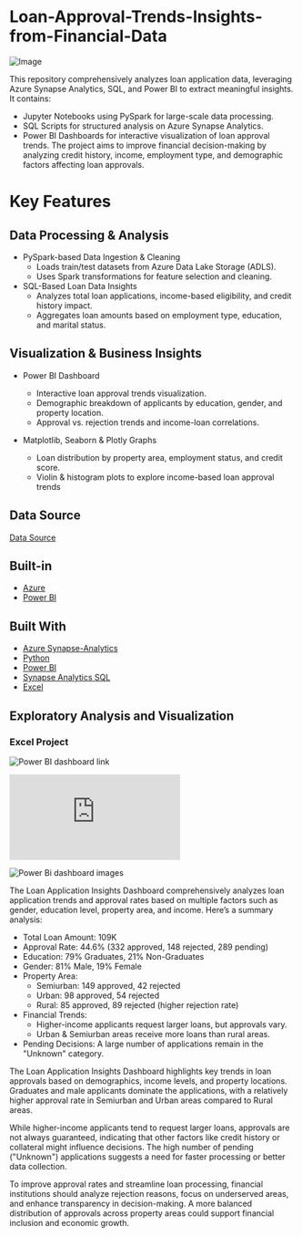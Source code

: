 # Loan-Approval-Trends-Insights-from-Financial-Data

![Image](https://github.com/user-attachments/assets/b1df4564-d1c8-4d3a-aaa0-16d81b69561c)

This repository comprehensively analyzes loan application data, leveraging Azure Synapse Analytics, SQL, and Power BI to extract meaningful insights. It contains:

* Jupyter Notebooks using PySpark for large-scale data processing.
* SQL Scripts for structured analysis on Azure Synapse Analytics.
* Power BI Dashboards for interactive visualization of loan approval trends.
The project aims to improve financial decision-making by analyzing credit history, income, employment type, and demographic factors affecting loan approvals.

# Key Features

## Data Processing & Analysis
* PySpark-based Data Ingestion & Cleaning
    * Loads train/test datasets from Azure Data Lake Storage (ADLS).
    * Uses Spark transformations for feature selection and cleaning.
* SQL-Based Loan Data Insights
    * Analyzes total loan applications, income-based eligibility, and credit history impact.
    * Aggregates loan amounts based on employment type, education, and marital status.

## Visualization & Business Insights
* Power BI Dashboard
   * Interactive loan approval trends visualization.
   * Demographic breakdown of applicants by education, gender, and property location.
   * Approval vs. rejection trends and income-loan correlations.

* Matplotlib, Seaborn & Plotly Graphs
   * Loan distribution by property area, employment status, and credit score.
   * Violin & histogram plots to explore income-based loan approval trends

## Data Source
[Data Source](https://www.kaggle.com/datasets/krishnaraj30/finance-loan-approval-prediction-data/data)

## Built-in
- [Azure](https://azure.microsoft.com/en-us/)
- [Power BI](https://powerbi.microsoft.com/en-us/)
  
## Built With 
-  [Azure Synapse-Analytics](https://azure.microsoft.com/en-us/products/synapse-analytics)
-  [Python](https://www.python.org/)
-  [Power BI](https://powerbi.microsoft.com/en-us/)
-  [Synapse Analytics SQL](https://azure.microsoft.com/en-us/products/synapse-analytics)
-  [Excel](https://www.microsoft.com/en-us/)

## Exploratory Analysis and Visualization

### Excel Project

![Power BI dashboard link](https://github.com/TaniaAHossain/Loan-Approval-Trends-Insights-from-Financial-Data-Analysis/blob/7fa6e0148f7066fcf6ff3aab03a57d0b3be135c0/Excel-Project-of-Finance-Loan-Approval-Data/finance-loan-approval-prediction-dashboard.pbix)

![Power BI dashboard Analysis](https://github.com/TaniaAHossain/Loan-Approval-Trends-Insights-from-Financial-Data-Analysis/blob/8ce5a9e4b68a53e8424af20029a5f25788b19ccd/Excel-Project-of-Finance-Loan-Approval-Data/Power%20BI%20dashboard%20analysis%20README%20(1).md)

![Power Bi dashboard images](https://github.com/user-attachments/assets/7b716a5b-a455-49c4-9d35-c2431bc15b3c)

The Loan Application Insights Dashboard comprehensively analyzes loan application trends and approval rates based on multiple factors such as gender, education level, property area, and income. Here’s a summary analysis:

* Total Loan Amount: 109K
* Approval Rate: 44.6% (332 approved, 148 rejected, 289 pending)
* Education: 79% Graduates, 21% Non-Graduates
* Gender: 81% Male, 19% Female
* Property Area:
   * Semiurban: 149 approved, 42 rejected
   * Urban: 98 approved, 54 rejected
   * Rural: 85 approved, 89 rejected (higher rejection rate)
* Financial Trends:
   * Higher-income applicants request larger loans, but approvals vary.
   * Urban & Semiurban areas receive more loans than rural areas.
* Pending Decisions: A large number of applications remain in the "Unknown" category.

The Loan Application Insights Dashboard highlights key trends in loan approvals based on demographics, income levels, and property locations. Graduates and male applicants dominate the applications, with a relatively higher approval rate in Semiurban and Urban areas compared to Rural areas.

While higher-income applicants tend to request larger loans, approvals are not always guaranteed, indicating that other factors like credit history or collateral might influence decisions. The high number of pending ("Unknown") applications suggests a need for faster processing or better data collection.

To improve approval rates and streamline loan processing, financial institutions should analyze rejection reasons, focus on underserved areas, and enhance transparency in decision-making. A more balanced distribution of approvals across property areas could support financial inclusion and economic growth.




























